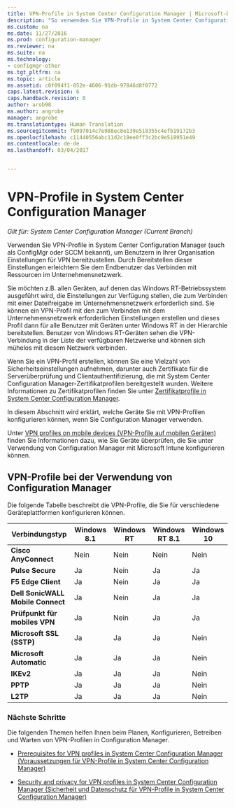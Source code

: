 ```yaml
---
title: VPN-Profile in System Center Configuration Manager | Microsoft-Dokumentation
description: "So verwenden Sie VPN-Profile in System Center Configuration Manager, um Benutzern in Ihrer Organisation Einstellungen für VPN bereitzustellen."
ms.custom: na
ms.date: 11/27/2016
ms.prod: configuration-manager
ms.reviewer: na
ms.suite: na
ms.technology:
- configmgr-other
ms.tgt_pltfrm: na
ms.topic: article
ms.assetid: c0f094f1-852e-4606-91db-97846d8f0772
caps.latest.revision: 6
caps.handback.revision: 0
author: arob98
ms.author: angrobe
manager: angrobe
ms.translationtype: Human Translation
ms.sourcegitcommit: f9097014c7e988ec8e139e518355c4efb19172b3
ms.openlocfilehash: c11440556abc11d2c19ee0ff3c2bc9e518951e49
ms.contentlocale: de-de
ms.lasthandoff: 03/04/2017


---
```

# <a name="vpn-profiles-in-system-center-configuration-manager"></a>VPN-Profile in System Center Configuration Manager

*Gilt für: System Center Configuration Manager (Current Branch)*


Verwenden Sie VPN-Profile in System Center Configuration Manager (auch als ConfigMgr oder SCCM bekannt), um Benutzern in Ihrer Organisation Einstellungen für VPN bereitzustellen. Durch Bereitstellen dieser Einstellungen erleichtern Sie dem Endbenutzer das Verbinden mit Ressourcen im Unternehmensnetzwerk.  

 Sie möchten z.B. allen Geräten, auf denen das Windows RT-Betriebssystem ausgeführt wird, die Einstellungen zur Verfügung stellen, die zum Verbinden mit einer Dateifreigabe im Unternehmensnetzwerk erforderlich sind. Sie können ein VPN-Profil mit den zum Verbinden mit dem Unternehmensnetzwerk erforderlichen Einstellungen erstellen und dieses Profil dann für alle Benutzer mit Geräten unter Windows RT in der Hierarchie bereitstellen. Benutzer von Windows RT-Geräten sehen die VPN-Verbindung in der Liste der verfügbaren Netzwerke und können sich mühelos mit diesem Netzwerk verbinden.  

 Wenn Sie ein VPN-Profil erstellen, können Sie eine Vielzahl von Sicherheitseinstellungen aufnehmen, darunter auch Zertifikate für die Serverüberprüfung und Clientauthentifizierung, die mit System Center Configuration Manager-Zertifikatprofilen bereitgestellt wurden. Weitere Informationen zu Zertifikatprofilen finden Sie unter [Zertifikatprofile in System Center Configuration Manager](introduction-to-certificate-profiles.md).  

 In diesem Abschnitt wird erklärt, welche Geräte Sie mit VPN-Profilen konfigurieren können, wenn Sie Configuration Manager verwenden.

 Unter [VPN profiles on mobile devices (VPN-Profile auf mobilen Geräten)](/sccm/mdm/deploy-use/create-vpn-profiles) finden Sie Informationen dazu, wie Sie Geräte überprüfen, die Sie unter Verwendung von Configuration Manager mit Microsoft Intune konfigurieren können.  

## <a name="vpn-profiles-when-using-configuration-manager"></a>VPN-Profile bei der Verwendung von Configuration Manager  
 Die folgende Tabelle beschreibt die VPN-Profile, die Sie für verschiedene Geräteplattformen konfigurieren können.  

|Verbindungstyp|Windows 8.1|Windows RT|Windows RT 8.1|Windows 10|  
|---------------------|-----------------|----------------|--------------------|----------------|  
|**Cisco AnyConnect**|Nein|Nein|Nein|Nein|  
|**Pulse Secure**|Ja|Nein|Ja|Ja|  
|**F5 Edge Client**|Ja|Nein|Ja|Ja|  
|**Dell SonicWALL Mobile Connect**|Ja|Nein|Ja|Ja|  
|**Prüfpunkt für mobiles VPN**|Ja|Nein|Ja|Ja|  
|**Microsoft SSL (SSTP)**|Ja|Ja|Ja|Nein|  
|**Microsoft Automatic**|Ja|Ja|Ja|Nein|  
|**IKEv2**|Ja|Ja|Ja|Nein|  
|**PPTP**|Ja|Ja|Ja|Nein|  
|**L2TP**|Ja|Ja|Ja|Nein|  

### <a name="next-steps"></a>Nächste Schritte  
 Die folgenden Themen helfen Ihnen beim Planen, Konfigurieren, Betreiben und Warten von VPN-Profilen in Configuration Manager.  

-   [Prerequisites for VPN profiles in System Center Configuration Manager (Voraussetzungen für VPN-Profile in System Center Configuration Manager)](../plan-design/prerequisites-for-wifi-vpn-profiles.md)  

-   [Security and privacy for VPN profiles in System Center Configuration Manager (Sicherheit und Datenschutz für VPN-Profile in System Center Configuration Manager)](../plan-design/security-and-privacy-for-wifi-vpn-profiles.md)

